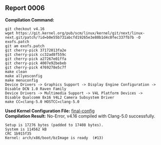 ## Report 0006 #  
**Compilation Command:**
```
git checkout v4.16
wget https://git.kernel.org/pub/scm/linux/kernel/git/next/linux-next.git/patch/?id=b0e55b731abcfd19265e3e80b1d4c0fec337fb7b -O exofs.patch  
git am exofs.patch
git cherry-pick 37172013fa2e
git cherry-pick cc32ad8f559c
git cherry-pick a27267e01ffa
git cherry-pick 4007e92bebeb
git cherry-pick 4769278e5c7f
make clean
make allyesconfig
make menuconfig
Device Drivers -> Graphics Support -> Display Engine Configuration -> Disable DCN 1.0 Raven Family
Device Drivers -> Multimedia Support -> V4L Platform Devices -> Disable Qualcomm 8x16 V4L2 Camera Subsystem Driver
make CC=clang-5.0 HOSTCC=clang-5.0
```
**Used Kernel Configuration File:** [final-config](../config-files/final-config)  
**Compilation Result:** No-Error, v4.16 compiled with Clang-5.0 successfully.  
```
Setup is 17276 bytes (padded to 17408 bytes).
System is 114562 kB
CRC 1b915f35
Kernel: arch/x86/boot/bzImage is ready  (#13)
```  



